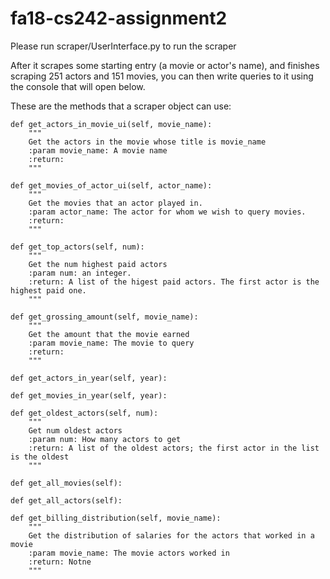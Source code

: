 # fa18-cs242-assignment2
Please run scraper/UserInterface.py to run the scraper

After it scrapes some starting entry (a movie or actor's name),
and finishes scraping 251 actors and 151 movies, you can then
write queries to it using the console that will open below.

These are the methods that a scraper object can use:

    def get_actors_in_movie_ui(self, movie_name):
        """
        Get the actors in the movie whose title is movie_name
        :param movie_name: A movie name
        :return:
        """

    def get_movies_of_actor_ui(self, actor_name):
        """
        Get the movies that an actor played in.
        :param actor_name: The actor for whom we wish to query movies.
        :return:
        """

    def get_top_actors(self, num):
        """
        Get the num highest paid actors
        :param num: an integer.
        :return: A list of the higest paid actors. The first actor is the highest paid one.
        """

    def get_grossing_amount(self, movie_name):
        """
        Get the amount that the movie earned
        :param movie_name: The movie to query
        :return:
        """

    def get_actors_in_year(self, year):

    def get_movies_in_year(self, year):

    def get_oldest_actors(self, num):
        """
        Get num oldest actors
        :param num: How many actors to get
        :return: A list of the oldest actors; the first actor in the list is the oldest
        """

    def get_all_movies(self):

    def get_all_actors(self):

    def get_billing_distribution(self, movie_name):
        """
        Get the distribution of salaries for the actors that worked in a movie
        :param movie_name: The movie actors worked in
        :return: Notne
        """
